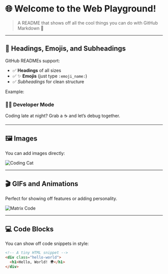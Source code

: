 # 🌐 Welcome to the Web Playground!  

> A README that shows off all the cool things you can do with GitHub Markdown 🚀  

---

## 🎨 Headings, Emojis, and Subheadings

GitHub READMEs support:
- ✅ **Headings** of all sizes  
- ✅ ✨ **Emojis** (just type `:emoji_name:`)  
- ✅ *Subheadings* for clean structure  

Example:

### 👩‍💻 Developer Mode
Coding late at night? Grab a ☕ and let’s debug together.  

---

## 🖼️ Images

You can add images directly:  

![Coding Cat](https://media.giphy.com/media/JIX9t2j0ZTN9S/giphy.gif)  

---

## 🎬 GIFs and Animations

Perfect for showing off features or adding personality.  

![Matrix Code](https://media.giphy.com/media/xT9IgzoKnwFNmISR8I/giphy.gif)  

---

## 💻 Code Blocks

You can show off code snippets in style:

```html
<!-- A tiny HTML snippet -->
<div class="hello-world">
  <h1>Hello, World! 🌍</h1>
</div>
